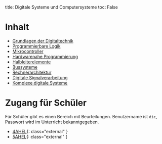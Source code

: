 title: Digitale Systeme und Computersysteme
toc: False

# Inhalt
* [Grundlagen der Digitaltechnik]({filename}grundlagen_der_digitaltechnik/uebersicht.md)
* [Programmierbare Logik]({filename}programmierbare_logik/uebersicht.md)
* [Mikrocontroller]({filename}mikrocontroller/uebersicht.md)
* [Hardwarenahe Programmierung]({filename}hardwarenahe_programmierung/uebersicht.md)
* [Halbleiterelemente]({filename}halbleiterelemente/uebersicht.md)
* [Bussysteme]({filename}bussysteme/uebersicht.md)
* [Rechnerarchitektur]({filename}rechnerarchitektur/uebersicht.md)
* [Digitale Signalverarbeitung]({filename}digitale_signalverarbeitung/uebersicht.md)
* [Komplexe digitale Systeme]({filename}komplexe_digitale_systeme/uebersicht.md)

# Zugang für Schüler
Für Schüler gibt es einen Bereich mit Beurteilungen. Benutzername ist `dic`, Passwort wird im Unterricht bekanntgegeben.

* [4AHEL](https://klassen.semiversus.com/klasse_4ahel.html){: class="external" }
* [5AHEL](https://klassen.semiversus.com/klasse_5ahel.html){: class="external" }
